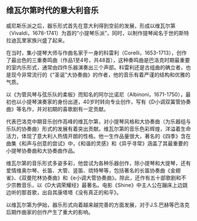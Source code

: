 
## 维瓦尔第时代的意大利音乐

威尼斯乐派之后，器乐形式首先在意大利得到空前的发展，形成以维瓦尔第（Vivaldi，1678-1741）为首的“小提琴乐派”，同时，以制作提琴闻名于世的斯特拉迪瓦里家族兴盛了起来。

在当时，集小提琴大师与作曲名家于一身的科雷利（Corelli，1653-1713），创作了最出色的三重奏鸣曲（作品1至4号，共48首），这种奏鸣曲是巴洛克时期最重要的室内乐形式，通常由四件乐器演奏出三个声部。科雷利还是古组曲的确立者，也是现今非常流行的《“圣诞”大协奏曲》的作者，他的音乐有着严谨的结构和优雅的气质。

以《为管风琴与弦乐队的柔板》而知名的阿尔比诺尼（Albinoni，1671-1750），最初也以小提琴演奏家的身份出道，40岁时转向专业创作，写有《D小调双簧管协奏曲》等名作，并对初期的喜歌剧有一定贡献。

代表巴洛克中期音乐创作高峰的维瓦尔第，对小提琴风格和大协奏曲（为乐器组与乐队的协奏曲）形式的发展有着突出贡献。维瓦尔第的音乐色彩辉煌，洋溢着生命活力，体现了意大利人热情开朗的性格。他一生作品量很大，著名的《四季》含在曲集《和声与创意的尝试》中，《和谐的灵感》和《异乎寻常》涵盖了其最重要的小提琴协奏曲和大协奏曲作品。

维瓦尔第的音乐形式多姿多彩，他尝试为各种乐器创作，除小提琴和大提琴，还有爱情维奥尔琴、长笛、大管、竖笛、琉特琴等，包括著名的长笛协奏曲《金翅雀》、《双曼陀林协奏曲》和《e小调大管协奏曲》。除此，还作有五十部歌剧和不少宗教音乐，以《D大调荣耀经》最著名。电影《Shine》中主人公在蹦床上边跳边听的那首歌，出自其康塔塔《没有真正的和平》。

以维瓦尔第为伊始，器乐形式向着越来越完善的方面发展，对于J.S.巴赫等巴洛克后期作曲家的创作产生了重大的影响。